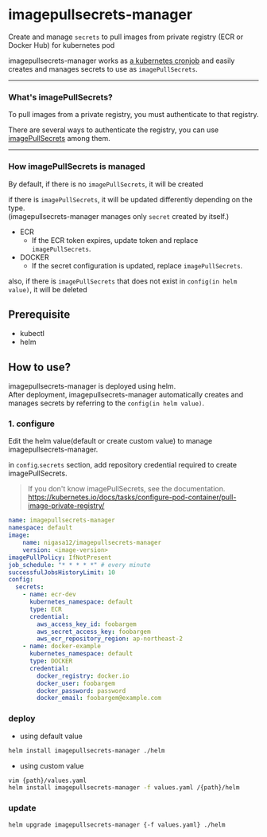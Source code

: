 # imagepullsecrets-manager
Create and manage `secrets` to pull images from private registry (ECR or Docker Hub) for kubernetes pod

imagepullsecrets-manager works as [a kubernetes cronjob](https://kubernetes.io/docs/concepts/workloads/controllers/cron-jobs/) and easily creates and manages secrets to use as `imagePullSecrets`.

---

### What's imagePullSecrets?
To pull images from a private registry, you must authenticate to that registry.

There are several ways to authenticate the registry, you can use [imagePullSecrets](https://kubernetes.io/docs/tasks/configure-pod-container/pull-image-private-registry/#registry-secret-existing-credentials) among them.

---

### How imagePullSecrets is managed

By default, if there is no `imagePullSecrets`, it will be created

if there is `imagePullSecrets`, it will be updated differently depending on the type.<br>
(imagepullsecrets-manager manages only `secret` created by itself.)
- ECR
  - If the ECR token expires, update token and replace `imagePullSecrets`.
- DOCKER
  - If the secret configuration is updated, replace `imagePullSecrets`.

also, if there is `imagePullSecrets` that does not exist in `config(in helm value)`, it will be deleted

## Prerequisite
- kubectl
- helm

## How to use?
imagepullsecrets-manager is deployed using helm.<br>
After deployment, imagepullsecrets-manager automatically creates and manages secrets by referring to the `config(in helm value)`.

### 1. configure

Edit the helm value(default or create custom value) to manage imagepullsecrets-manager.

in `config`.`secrets` section, add repository credential required to create imagePullSecrets.

> If you don't know imagePullSecrets, see the documentation.<br>
> https://kubernetes.io/docs/tasks/configure-pod-container/pull-image-private-registry/

```yaml
name: imagepullsecrets-manager
namespace: default
image:
    name: nigasa12/imagepullsecrets-manager
    version: <image-version>
imagePullPolicy: IfNotPresent
job_schedule: "* * * * *" # every minute
successfulJobsHistoryLimit: 10
config:
  secrets:
    - name: ecr-dev
      kubernetes_namespace: default
      type: ECR
      credential:
        aws_access_key_id: foobargem
        aws_secret_access_key: foobargem
        aws_ecr_repository_region: ap-northeast-2
    - name: docker-example
      kubernetes_namespace: default
      type: DOCKER
      credential:
        docker_registry: docker.io
        docker_user: foobargem
        docker_password: password
        docker_email: foobargem@example.com

```

### deploy

- using default value
```bash
helm install imagepullsecrets-manager ./helm
```
- using custom value
```bash
vim {path}/values.yaml
helm install imagepullsecrets-manager -f values.yaml /{path}/helm
```

### update

```
helm upgrade imagepullsecrets-manager {-f values.yaml} ./helm
```
